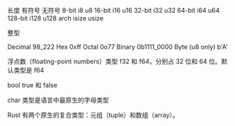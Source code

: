 
长度	有符号	无符号
8-bit	i8	u8
16-bit	i16	u16
32-bit	i32	u32
64-bit	i64	u64
128-bit	i128	u128
arch	isize	usize

整型

Decimal	98_222
Hex	0xff
Octal	0o77
Binary	0b1111_0000
Byte (u8 only)	b'A'

 浮点数（floating-point numbers）类型
 f32 和 f64，分别占 32 位和 64 位。默认类型是 f64

 bool true 和 false

char 类型是语言中最原生的字母类型


Rust 有两个原生的复合类型：元组（tuple）和数组（array）。














